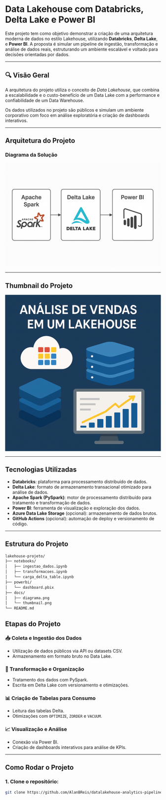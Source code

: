 # Data Lakehouse com Databricks, Delta Lake e Power BI

Este projeto tem como objetivo demonstrar a criação de uma arquitetura moderna de dados no estilo Lakehouse, utilizando **Databricks**, **Delta Lake**, e **Power BI**. A proposta é simular um pipeline de ingestão, transformação e análise de dados reais, estruturando um ambiente escalável e voltado para decisões orientadas por dados.

---

## 🔍 Visão Geral

A arquitetura do projeto utiliza o conceito de *Data Lakehouse*, que combina a escalabilidade e o custo-benefício de um Data Lake com a performance e confiabilidade de um Data Warehouse.

Os dados utilizados no projeto são públicos e simulam um ambiente corporativo com foco em análise exploratória e criação de dashboards interativos.

---

## Arquitetura do Projeto

### Diagrama da Solução

![Diagrama do Projeto](./images/estrutura-projeto-datalake.png)

---

## Thumbnail do Projeto

![Thumbnail do Projeto](/images/thumbnail-datalake.png)

---

## Tecnologias Utilizadas

- **Databricks**: plataforma para processamento distribuído de dados.
- **Delta Lake**: formato de armazenamento transacional otimizado para análise de dados.
- **Apache Spark (PySpark)**: motor de processamento distribuído para tratamento e transformação de dados.
- **Power BI**: ferramenta de visualização e exploração dos dados.
- **Azure Data Lake Storage** (opcional): armazenamento de dados brutos.
- **GitHub Actions** (opcional): automação de deploy e versionamento de código.

---

## Estrutura do Projeto

```bash
lakehouse-projeto/
├── notebooks/
│   ├── ingestao_dados.ipynb
│   ├── transformacoes.ipynb
│   └── carga_delta_table.ipynb
├── powerbi/
│   └── dashboard.pbix
├── docs/
│   ├── diagrama.png
│   └── thumbnail.png
└── README.md
```

## Etapas do Projeto

### 📥 Coleta e Ingestão dos Dados

- Utilização de dados públicos via API ou datasets CSV.
- Armazenamento em formato bruto no Data Lake.

### 🔄 Transformação e Organização

- Tratamento dos dados com PySpark.
- Escrita em Delta Lake com versionamento e otimizações.

### 📊 Criação de Tabelas para Consumo

- Leitura das tabelas Delta.
- Otimizações com `OPTIMIZE`, `ZORDER` e `VACUUM`.

### 📈 Visualização e Análise

- Conexão via Power BI.
- Criação de dashboards interativos para análise de KPIs.

---

## Como Rodar o Projeto

### 1. Clone o repositório:

```bash
git clone https://github.com/AlanBReis/datalakehouse-analytics-pipeline.git